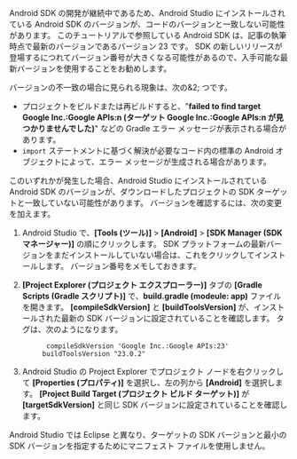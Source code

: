 Android SDK の開発が継続中であるため、Android Studio にインストールされている Android SDK のバージョンが、コードのバージョンと一致しない可能性があります。 このチュートリアルで参照している Android SDK は、記事の執筆時点で最新のバージョンであるバージョン 23 です。 SDK の新しいリリースが登場するにつれてバージョン番号が大きくなる可能性があるので、入手可能な最新バージョンを使用することをお勧めします。

バージョンの不一致の場合に見られる現象は、次の&2; つです。

- プロジェクトをビルドまたは再ビルドすると、"**failed to find target Google Inc.:Google APIs:n (ターゲット Google Inc.:Google APIs:n が見つかりませんでした)**" などの Gradle エラー メッセージが表示される場合があります。
- `import` ステートメントに基づく解決が必要なコード内の標準の Android オブジェクトによって、エラー メッセージが生成される場合があります。

このいずれかが発生した場合、Android Studio にインストールされている Android SDK のバージョンが、ダウンロードしたプロジェクトの SDK ターゲットと一致していない可能性があります。 バージョンを確認するには、次の変更を加えます。

1. Android Studio で、**[Tools (ツール)]** > **[Android]** > **[SDK Manager (SDK マネージャー)]** の順にクリックします。 SDK プラットフォームの最新バージョンをまだインストールしていない場合は、これをクリックしてインストールします。 バージョン番号をメモしておきます。
2. **[Project Explorer (プロジェクト エクスプローラー)]** タブの **[Gradle Scripts (Gradle スクリプト)]** で、**build.gradle (modeule: app)** ファイルを開きます。 **[compileSdkVersion]** と **[buildToolsVersion]** が、インストールされた最新の SDK バージョンに設定されていることを確認します。 タグは、次のようになります。

             compileSdkVersion 'Google Inc.:Google APIs:23'
            buildToolsVersion "23.0.2"
3. Android Studio の Project Explorer でプロジェクト ノードを右クリックして **[Properties (プロパティ)]** を選択し、左の列から **[Android]** を選択します。 **[Project Build Target (プロジェクト ビルド ターゲット)]** が **[targetSdkVersion]** と同じ SDK バージョンに設定されていることを確認します。

Android Studio では Eclipse と異なり、ターゲットの SDK バージョンと最小の SDK バージョンを指定するためにマニフェスト ファイルを使用しません。


<!--HONumber=Dec16_HO2-->


